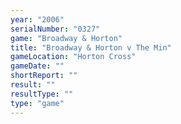 ```yaml
---
year: "2006"
serialNumber: "0327" 
game: "Broadway & Horton"
title: "Broadway & Horton v The Min"
gameLocation: "Horton Cross"
gameDate: ""
shortReport: ""
result: ""
resultType: ""
type: "game"
---
```

